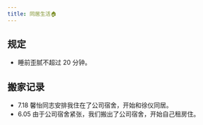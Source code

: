 ```yaml
---
title: 同居生活🏠
---
```


## 规定

- 睡前歪腻不超过 20 分钟。

## 搬家记录

- 7.18 馨怡同志安排我住在了公司宿舍，开始和徐仪同居。
- 6.05 由于公司宿舍紧张，我们搬出了公司宿舍，开始自己租房住。
